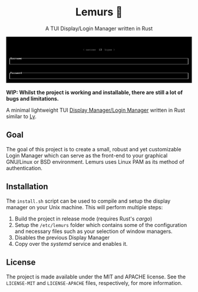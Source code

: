 <div align="center">
	
# Lemurs 🐒
A TUI Display/Login Manager written in Rust
	
</div>

![Cover image](./cover.png)

**WIP: Whilst the project is working and installable, there are still a lot of
bugs and limitations.**

A minimal lightweight TUI [Display Manager/Login
Manager](https://wiki.archlinux.org/title/Display_manager) written in Rust
similar to [Ly](https://github.com/nullgemm/ly).

## Goal

The goal of this project is to create a small, robust and yet customizable
Login Manager which can serve as the front-end to your graphical GNU/Linux
or BSD environment. Lemurs uses Linux PAM as its method of authentication.

## Installation

The `install.sh` script can be used to compile and setup the display manager on
your Unix machine. This will perform multiple steps:

1. Build the project in release mode (requires Rust's *cargo*)
2. Setup the `/etc/lemurs` folder which contains some of the configuration and
   necessary files such as your selection of window managers.
3. Disables the previous Display Manager
4. Copy over the *systemd* service and enables it.

## License

The project is made available under the MIT and APACHE license. See the
`LICENSE-MIT` and `LICENSE-APACHE` files, respectively, for more information.
